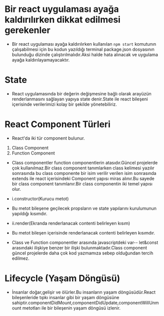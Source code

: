 # Bir react uygulaması ayağa kaldırılırken dikkat edilmesi gerekenler

- Bir react uygulaması ayağa kaldırılırken kullanılan `npm start` komutunın çalışabilmesi için bu kodun yazıldığı terminal package.json dosyasının bulunduğu dizinde çalıştırılmalıdır.Aksi halde hata alınacak ve uygulama ayağa kaldırılayamayacaktır.

# State

- React uygulamasında bir değerin değişmesine bağlı olarak arayüzün renderlanmasını sağlayan yapıya state denir.State ile react bileşeni içerisinde verilerimizi kolay bir şekilde yönetebiliriz.

# React Component Türleri

- React'da iki tür component bulunur.

1. Class Component
2. Function Component

- Class componentler function componentlerin atasıdır.Güncel projelerde çok kullanılmaz.Bir class component tanımlarken class kelimesi yazılır sonrasında bu class componente bir isim verilir verilen isim sonrasında extends ile react içerisindeki Component yapısı miras alınır.Bu sayede bir class component tanımlanır.Bir class componentin iki temel yapısı olur.

- i.constructor(Kurucu metot)
- Bu metot bileşene geçilecek propsların ve state yapılarını kurulumunun yapıldığı kısımdır.
- ii.render(Ekranda renderlanacak contenti belirleyen kısım)
- Bu metot bileşen içerisinde renderlanacak contenti belirleyen kısımdır.

* Class ve Function componentler arasında javascriptdeki var-- let&const arasındaki ilişkiye benzer bir ilişki bulunmaktadır.Class component güncel projelerde daha çok kod yazmamıza sebep olduğundan tercih edilmez.

# Lifecycle (Yaşam Döngüsü)

- İnsanlar doğar,gelişir ve ölürler.Bu insanların yaşam döngüsüdür.React bileşenleride tıpkı insanlar gibi bir yaşam döngüsüne sahiptir.componentDidMount,componentDidUpdate,componentWillUnmount metotları ile bir bileşenin yaşam döngüsü izlenir.
